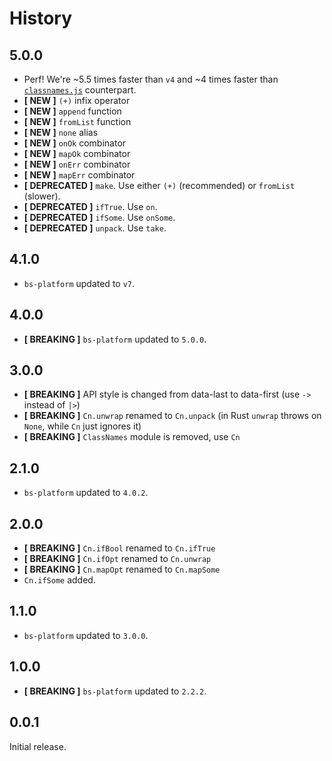 # History

## 5.0.0
- Perf! We're ~5.5 times faster than `v4` and ~4 times faster than [`classnames.js`](https://www.npmjs.com/package/classnames) counterpart.
- **[ NEW ]** `(+)` infix operator
- **[ NEW ]** `append` function
- **[ NEW ]** `fromList` function
- **[ NEW ]** `none` alias
- **[ NEW ]** `onOk` combinator
- **[ NEW ]** `mapOk` combinator
- **[ NEW ]** `onErr` combinator
- **[ NEW ]** `mapErr` combinator
- **[ DEPRECATED ]** `make`. Use either `(+)` (recommended) or `fromList` (slower).
- **[ DEPRECATED ]** `ifTrue`. Use `on`.
- **[ DEPRECATED ]** `ifSome`. Use `onSome`.
- **[ DEPRECATED ]** `unpack`. Use `take`.

## 4.1.0
- `bs-platform` updated to `v7`.

## 4.0.0
- **[ BREAKING ]** `bs-platform` updated to `5.0.0`.

## 3.0.0
- **[ BREAKING ]** API style is changed from data-last to data-first (use `->` instead of `|>`)
- **[ BREAKING ]** `Cn.unwrap` renamed to `Cn.unpack` (in Rust `unwrap` throws on `None`, while `Cn` just ignores it)
- **[ BREAKING ]** `ClassNames` module is removed, use `Cn`


## 2.1.0
- `bs-platform` updated to `4.0.2`.

## 2.0.0
- **[ BREAKING ]** `Cn.ifBool` renamed to `Cn.ifTrue`
- **[ BREAKING ]** `Cn.ifOpt` renamed to `Cn.unwrap`
- **[ BREAKING ]** `Cn.mapOpt` renamed to `Cn.mapSome`
- `Cn.ifSome` added.

## 1.1.0
- `bs-platform` updated to `3.0.0`.

## 1.0.0
- **[ BREAKING ]** `bs-platform` updated to `2.2.2`.

## 0.0.1
Initial release.
